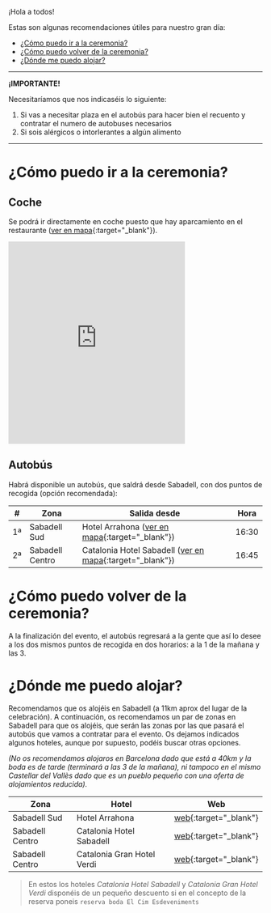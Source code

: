 ¡Hola a todos!

Estas son algunas recomendaciones útiles para nuestro gran día:

- <a id="skip-to-content" href="#-cómo-puedo-ir-a-la-ceremonia">¿Cómo puedo ir a la ceremonia?</a>
- <a id="skip-to-content" href="#-cómo-puedo-volver-de-la-ceremonia">¿Cómo puedo volver de la ceremonia?</a>
- <a id="skip-to-content" href="#-dónde-me-puedo-alojar">¿Dónde me puedo alojar?</a>

<hr>

__<i class="fas fa-exclamation-triangle"></i> ¡IMPORTANTE!__

Necesitaríamos que nos indicaséis lo siguiente:

1. Si vas a necesitar plaza en el autobús para hacer bien el recuento y contratar el numero de autobuses necesarios
1. Si sois alérgicos o intorlerantes a algún alimento

<hr>

# <i class="fas fa-map-signs"></i> ¿Cómo puedo ir a la ceremonia?

## <i class="fas fa-car"></i> Coche

Se podrá ir directamente en coche puesto que hay aparcamiento en el restaurante ([ver en mapa](https://goo.gl/maps/6p1S1X4VTfNUKNqC8){:target="_blank"}).

<iframe src="https://www.google.com/maps/embed?pb=!1m17!1m11!1m3!1d70031.2527933138!2d2.014322363448363!3d41.5967287370854!2m2!1f0!2f0!3m2!1i1024!2i768!4f13.1!3m3!1m2!1s0x12a4ec7d21598ee9%3A0x54eeba04b1067cef!2sEl+Cim+Esdeveniments!5e1!3m2!1ses!2ses!4v1562008839352!5m2!1ses!2ses" width="350" height="400" frameborder="0" style="border:0" allowfullscreen></iframe>

## <i class="fas fa-bus"></i> Autobús

Habrá disponible un autobús, que saldrá desde Sabadell, con dos puntos de recogida (opción recomendada):

| # | Zona | Salida desde | Hora |
|---|------|-------|------|
| 1ª | Sabadell Sud | Hotel Arrahona ([ver en mapa](https://goo.gl/maps/Ad3j8jSUPCJPkg9WA){:target="_blank"}) | 16:30 |
| 2ª | Sabadell Centro | Catalonia Hotel Sabadell ([ver en mapa](https://goo.gl/maps/utwAceP48s3scq7K6){:target="_blank"}) | 16:45 |

# <i class="fas fa-map-signs"></i> ¿Cómo puedo volver de la ceremonia?

A la finalización del evento, el autobús regresará a la gente que así lo desee a los dos mismos puntos de recogida en dos horarios: a la 1 de la mañana y las 3.

# <i class="fas fa-bed"></i> ¿Dónde me puedo alojar?

Recomendamos que os alojéis en Sabadell (a 11km aprox del lugar de la celebración). A continuación, os recomendamos un par de zonas en Sabadell para que os alojéis, que serán las zonas por las que pasará el autobús que vamos a contratar para el evento. Os dejamos indicados algunos hoteles, aunque por supuesto, podéis buscar otras opciones.

_(No os recomendamos alojaros en Barcelona dado que está a 40km y la boda es de tarde (terminará a las 3 de la mañana), ni tampoco en el mismo Castellar del Vallès dado que es un pueblo pequeño con una oferta de alojamientos reducida)._

| Zona | Hotel | Web |
|------|-------|-----|
| Sabadell Sud | Hotel Arrahona | [web](https://www.arrahonahotel.com/){:target="_blank"} |
| Sabadell Centro | Catalonia Hotel Sabadell | [web](https://www.cataloniahotels.com/es/hotel/catalonia-sabadell){:target="_blank"} |
| Sabadell Centro | Catalonia Gran Hotel Verdi | [web](https://www.cataloniahotels.com/es/hotel/catalonia-gran-hotel-verdi){:target="_blank"} |

> En estos los hoteles _Catalonia Hotel Sabadell_ y _Catalonia Gran Hotel Verdi_ disponéis de un pequeño descuento si en el concepto de la reserva poneis `reserva boda El Cim Esdeveniments`
